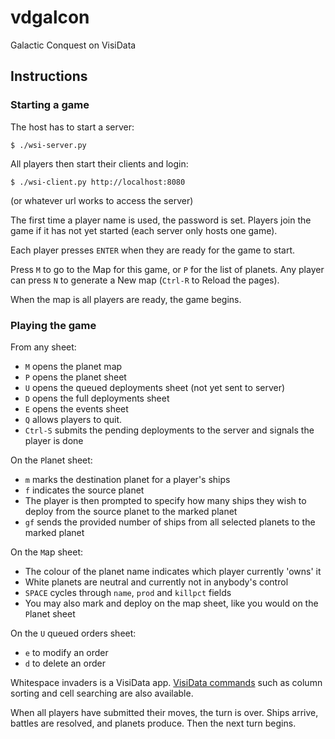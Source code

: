 # vdgalcon

Galactic Conquest on VisiData

## Instructions

### Starting a game

The host has to start a server:

    $ ./wsi-server.py

All players then start their clients and login:

    $ ./wsi-client.py http://localhost:8080

(or whatever url works to access the server)

The first time a player name is used, the password is set.
Players join the game if it has not yet started (each server only hosts one game).

Each player presses `ENTER` when they are ready for the game to start.

Press `M` to go to the Map for this game, or `P` for the list of planets.
Any player can press `N` to generate a New map (`Ctrl-R` to Reload the pages).

When the map is all players are ready, the game begins.

### Playing the game

From any sheet:

- `M` opens the planet map
- `P` opens the planet sheet
- `U` opens the queued deployments sheet (not yet sent to server)
- `D` opens the full deployments sheet
- `E` opens the events sheet
- `Q` allows players to quit.
- `Ctrl-S` submits the pending deployments to the server and signals the player is done

On the `P`lanet sheet:
- `m` marks the destination planet for a player's ships
- `f` indicates the source planet
- The player is then prompted to specify how many ships they wish to deploy from the source planet to the marked planet
- `gf` sends the provided number of ships from all selected planets to the marked planet

On the `M`ap sheet:
- The colour of the planet name indicates which player currently 'owns' it
- White planets are neutral and currently not in anybody's control
- `SPACE` cycles through `name`, `prod` and `killpct` fields
- You may also mark and deploy on the map sheet, like you would on the `P`lanet sheet

On the `U` queued orders sheet:
- `e` to modify an order
- `d` to delete an order

Whitespace invaders is a VisiData app. [VisiData commands](https://visidata.readthedocs.io/en/stable/user-guide/) such as column sorting and cell searching are also available.

When all players have submitted their moves, the turn is over.  Ships arrive, battles are resolved, and planets produce.  Then the next turn begins.


